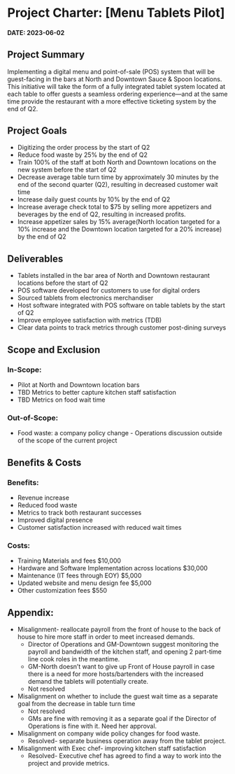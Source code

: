 # Project Charter: [Menu Tablets Pilot]

#### DATE: 2023-06-02


## Project Summary
Implementing a digital menu and point-of-sale (POS) system that will be guest-facing in the bars at North and Downtown Sauce & Spoon locations. This initiative will take the form of a fully integrated tablet system located at each table to offer guests a seamless ordering experience—and at the same time provide the restaurant with a more effective ticketing system by the end of Q2.


## Project Goals
- Digitizing the order process by the start of Q2
- Reduce food waste by 25% by the end of Q2
- Train 100% of the staff at both North and Downtown locations on the new system before the start of Q2
- Decrease average table turn time by approximately 30 minutes by the end of the second quarter (Q2), resulting in decreased customer wait time
- Increase daily guest counts by 10% by the end of Q2
- Increase average check total to $75 by selling more appetizers and beverages by the end of Q2, resulting in increased profits.
- Increase appetizer sales by 15% average(North location targeted for a 10% increase and the Downtown location targeted for a 20% increase) by the end of Q2


## Deliverables
- Tablets installed in the bar area of North and Downtown restaurant locations before the start of Q2
- POS software developed for customers to use for digital orders
- Sourced tablets from electronics merchandiser
- Host software integrated with POS software on table tablets by the start of Q2
- Improve employee satisfaction with metrics (TDB)
- Clear data points to track metrics through customer post-dining surveys


## Scope and Exclusion
### In-Scope:
- Pilot at North and Downtown location bars
- TBD Metrics to better capture kitchen staff satisfaction
- TBD Metrics on food wait time

### Out-of-Scope:  
- Food waste: a company policy change - Operations discussion outside of the scope of the current project


## Benefits & Costs
### Benefits:
- Revenue increase
- Reduced food waste
- Metrics to track both restaurant successes
- Improved digital presence
- Customer satisfaction increased with reduced wait times

### Costs:
- Training Materials and fees $10,000
- Hardware and Software Implementation across locations $30,000
- Maintenance (IT fees through EOY) $5,000
- Updated website and menu design fee $5,000
- Other customization fees $550


## Appendix:
- Misalignment- reallocate payroll from the front of house to the back of house to hire more staff in order to meet increased demands.
  - Director of Operations and GM-Downtown suggest monitoring the payroll and bandwidth of the kitchen staff, and opening 2 part-time line cook roles in the meantime.
  - GM-North doesn’t want to give up Front of House payroll in case there is a need for more hosts/bartenders with the increased demand the tablets will potentially create.
  - Not resolved
- Misalignment on whether to include the guest wait time as a separate goal from the decrease in table turn time
  - Not resolved
  - GMs are fine with removing it as a separate goal if the Director of Operations is fine with it. Need her approval.
- Misalignment on company wide policy changes for food waste.
  - Resolved- separate business operation away from the tablet project.
- Misalignment with Exec chef- improving kitchen staff satisfaction
  - Resolved- Executive chef has agreed to find a way to work into the project and provide metrics.


